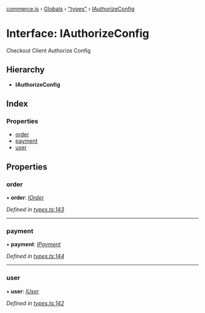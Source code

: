 [commerce.js](../README.md) › [Globals](../globals.md) › ["types"](../modules/_types_.md) › [IAuthorizeConfig](_types_.iauthorizeconfig.md)

# Interface: IAuthorizeConfig

Checkout Client Authorize Config

## Hierarchy

* **IAuthorizeConfig**

## Index

### Properties

* [order](_types_.iauthorizeconfig.md#order)
* [payment](_types_.iauthorizeconfig.md#payment)
* [user](_types_.iauthorizeconfig.md#user)

## Properties

###  order

• **order**: *[IOrder](_types_.iorder.md)*

*Defined in [types.ts:143](https://github.com/shopjs/commerce.js/blob/bcd2ce3/src/types.ts#L143)*

___

###  payment

• **payment**: *[IPayment](_types_.ipayment.md)*

*Defined in [types.ts:144](https://github.com/shopjs/commerce.js/blob/bcd2ce3/src/types.ts#L144)*

___

###  user

• **user**: *[IUser](_types_.iuser.md)*

*Defined in [types.ts:142](https://github.com/shopjs/commerce.js/blob/bcd2ce3/src/types.ts#L142)*
